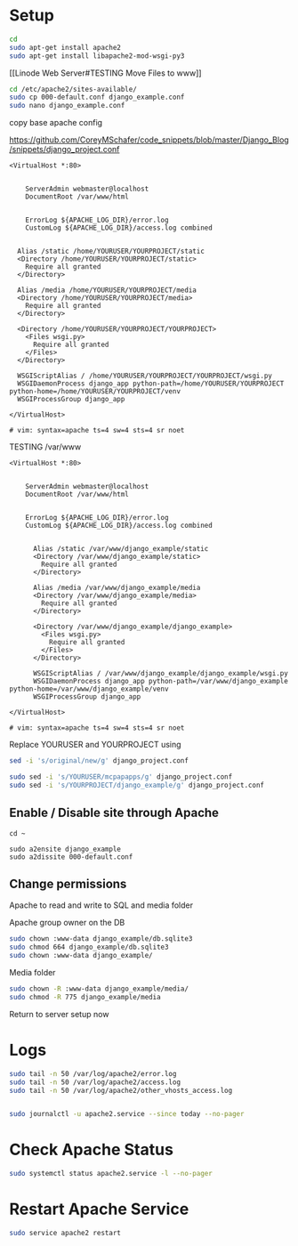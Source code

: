 
# Setup

```bash
cd
sudo apt-get install apache2
sudo apt-get install libapache2-mod-wsgi-py3
```

[[Linode Web Server#TESTING Move Files to www]]

```bash
cd /etc/apache2/sites-available/
sudo cp 000-default.conf django_example.conf
sudo nano django_example.conf
```

copy base apache config

https://github.com/CoreyMSchafer/code_snippets/blob/master/Django_Blog/snippets/django_project.conf

```
<VirtualHost *:80>


    ServerAdmin webmaster@localhost
    DocumentRoot /var/www/html


    ErrorLog ${APACHE_LOG_DIR}/error.log
    CustomLog ${APACHE_LOG_DIR}/access.log combined


  Alias /static /home/YOURUSER/YOURPROJECT/static
  <Directory /home/YOURUSER/YOURPROJECT/static>
    Require all granted
  </Directory>

  Alias /media /home/YOURUSER/YOURPROJECT/media
  <Directory /home/YOURUSER/YOURPROJECT/media>
    Require all granted
  </Directory>

  <Directory /home/YOURUSER/YOURPROJECT/YOURPROJECT>
    <Files wsgi.py>
      Require all granted
    </Files>
  </Directory>

  WSGIScriptAlias / /home/YOURUSER/YOURPROJECT/YOURPROJECT/wsgi.py
  WSGIDaemonProcess django_app python-path=/home/YOURUSER/YOURPROJECT python-home=/home/YOURUSER/YOURPROJECT/venv
  WSGIProcessGroup django_app

</VirtualHost>

# vim: syntax=apache ts=4 sw=4 sts=4 sr noet
```

TESTING /var/www
```
<VirtualHost *:80>


    ServerAdmin webmaster@localhost
    DocumentRoot /var/www/html


    ErrorLog ${APACHE_LOG_DIR}/error.log
    CustomLog ${APACHE_LOG_DIR}/access.log combined


	  Alias /static /var/www/django_example/static
	  <Directory /var/www/django_example/static>
		Require all granted
	  </Directory>
	
	  Alias /media /var/www/django_example/media
	  <Directory /var/www/django_example/media>
		Require all granted
	  </Directory>
	
	  <Directory /var/www/django_example/django_example>
		<Files wsgi.py>
		  Require all granted
		</Files>
	  </Directory>
	
	  WSGIScriptAlias / /var/www/django_example/django_example/wsgi.py
	  WSGIDaemonProcess django_app python-path=/var/www/django_example python-home=/var/www/django_example/venv
	  WSGIProcessGroup django_app

</VirtualHost>

# vim: syntax=apache ts=4 sw=4 sts=4 sr noet
```

Replace YOURUSER and YOURPROJECT using
```bash
sed -i 's/original/new/g' django_project.conf

sudo sed -i 's/YOURUSER/mcpapapps/g' django_project.conf  
sudo sed -i 's/YOURPROJECT/django_example/g' django_project.conf  

```

## Enable / Disable site through Apache

```
cd ~

sudo a2ensite django_example
sudo a2dissite 000-default.conf 
```

## Change permissions

Apache to read and write to SQL and media folder

Apache group owner on the DB
```bash
sudo chown :www-data django_example/db.sqlite3 
sudo chmod 664 django_example/db.sqlite3 
sudo chown :www-data django_example/ 

```

Media folder
```bash
sudo chown -R :www-data django_example/media/
sudo chmod -R 775 django_example/media
```

Return to server setup now

# Logs

```bash
sudo tail -n 50 /var/log/apache2/error.log
sudo tail -n 50 /var/log/apache2/access.log     
sudo tail -n 50 /var/log/apache2/other_vhosts_access.log  


sudo journalctl -u apache2.service --since today --no-pager
```

# Check Apache Status

```bash
sudo systemctl status apache2.service -l --no-pager
```

# Restart Apache Service

```bash
sudo service apache2 restart
```